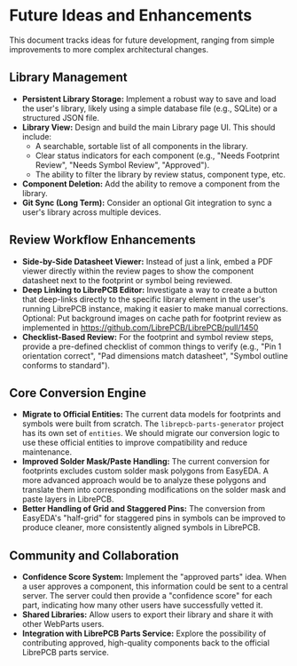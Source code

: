 # Future Ideas and Enhancements

This document tracks ideas for future development, ranging from simple improvements to more complex architectural changes.

## Library Management

- **Persistent Library Storage:** Implement a robust way to save and load the user's library, likely using a simple database file (e.g., SQLite) or a structured JSON file.
- **Library View:** Design and build the main Library page UI. This should include:
  - A searchable, sortable list of all components in the library.
  - Clear status indicators for each component (e.g., "Needs Footprint Review", "Needs Symbol Review", "Approved").
  - The ability to filter the library by review status, component type, etc.
- **Component Deletion:** Add the ability to remove a component from the library.
- **Git Sync (Long Term):** Consider an optional Git integration to sync a user's library across multiple devices.

## Review Workflow Enhancements

- **Side-by-Side Datasheet Viewer:** Instead of just a link, embed a PDF viewer directly within the review pages to show the component datasheet next to the footprint or symbol being reviewed.
- **Deep Linking to LibrePCB Editor:** Investigate a way to create a button that deep-links directly to the specific library element in the user's running LibrePCB instance, making it easier to make manual corrections. Optional: Put background images on cache path for footprint review as implemented in https://github.com/LibrePCB/LibrePCB/pull/1450
- **Checklist-Based Review:** For the footprint and symbol review steps, provide a pre-defined checklist of common things to verify (e.g., "Pin 1 orientation correct", "Pad dimensions match datasheet", "Symbol outline conforms to standard").

## Core Conversion Engine

- **Migrate to Official Entities:** The current data models for footprints and symbols were built from scratch. The `librepcb-parts-generator` project has its own set of `entities`. We should migrate our conversion logic to use these official entities to improve compatibility and reduce maintenance.
- **Improved Solder Mask/Paste Handling:** The current conversion for footprints excludes custom solder mask polygons from EasyEDA. A more advanced approach would be to analyze these polygons and translate them into corresponding modifications on the solder mask and paste layers in LibrePCB.
- **Better Handling of Grid and Staggered Pins:** The conversion from EasyEDA's "half-grid" for staggered pins in symbols can be improved to produce cleaner, more consistently aligned symbols in LibrePCB.

## Community and Collaboration

- **Confidence Score System:** Implement the "approved parts" idea. When a user approves a component, this information could be sent to a central server. The server could then provide a "confidence score" for each part, indicating how many other users have successfully vetted it.
- **Shared Libraries:** Allow users to export their library and share it with other WebParts users.
- **Integration with LibrePCB Parts Service:** Explore the possibility of contributing approved, high-quality components back to the official LibrePCB parts service.

